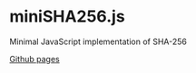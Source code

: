 # miniSHA256.js
Minimal JavaScript implementation of SHA-256

[Github pages](https://tomaslangkaas.github.io/miniSHA256.js/)
